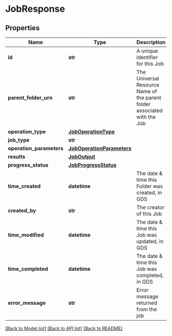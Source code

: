 # JobResponse

## Properties
Name | Type | Description | Notes
------------ | ------------- | ------------- | -------------
**id** | **str** | A unique identifier for this Job | [optional] 
**parent_folder_urn** | **str** | The Universal Resource Name of the parent folder associated with the Job | [optional] 
**operation_type** | [**JobOperationType**](JobOperationType.md) |  | [optional] 
**job_type** | **str** |  | [optional] 
**operation_parameters** | [**JobOperationParameters**](JobOperationParameters.md) |  | [optional] 
**results** | [**JobOutput**](JobOutput.md) |  | [optional] 
**progress_status** | [**JobProgressStatus**](JobProgressStatus.md) |  | [optional] 
**time_created** | **datetime** | The date &amp; time this Folder was created, in GDS | [optional] 
**created_by** | **str** | The creator of this Job | [optional] 
**time_modified** | **datetime** | The date &amp; time this Job was updated, in GDS | [optional] 
**time_completed** | **datetime** | The date &amp; time this Job was completed, in GDS | [optional] 
**error_message** | **str** | Error message returned from the job | [optional] 

[[Back to Model list]](../README.md#documentation-for-models) [[Back to API list]](../README.md#documentation-for-api-endpoints) [[Back to README]](../README.md)


